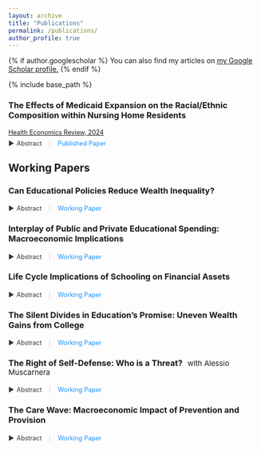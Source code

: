 ```yaml
---
layout: archive
title: "Publications"
permalink: /publications/
author_profile: true
---
```


{% if author.googlescholar %}
  You can also find my articles on <u><a href="{{author.googlescholar}}">my Google Scholar profile</a>.</u>
{% endif %}

{% include base_path %}

### The Effects of Medicaid Expansion on the Racial/Ethnic Composition within Nursing Home Residents

<div class="details">
  <a href="https://link.springer.com/article/10.1186/s13561-024-00517-3?utm_source=rct_congratemailt&utm_medium=email&utm_campaign=oa_20240620&utm_content=10.1186/s13561-024-00517-3">Health Economics Review, 2024</a>
</div>

<div class="abstract-container">
  <span class="abstract-toggle" onclick="toggleAbstract('ACA')">
    <span class="triangle">&#9654;</span> Abstract
  </span> 
  <span class="separator">|</span> 
  <a href="https://fernandoloaizae.github.io/files/Loaiza_HER2024.pdf" class="download-link">Published Paper</a>
</div>
<div id="ACA" style="display:none; margin-top: 8px;">
  <p><strong>Background:</strong> The Affordable Care Act (ACA), enacted in 2010, aimed to improve healthcare coverage for American citizens. This study investigates the impact of Medicaid expansion (ME) under the ACA on the racial and ethnic composition of nursing home admissions in the U.S., focusing on whether ME has led to increased representation of racial/ethnic minorities in nursing homes.</p>
  <p><strong>Methods:</strong> A difference-in-differences estimation methodology was employed, using U.S. county-level aggregate data from 2000 to 2019. This approach accounted for multiple time periods and variations in treatment timing to analyze changes in the racial and ethnic composition of nursing home admissions post-ME. Additionally, two-way fixed effects (TWFE) regression was utilized to enhance robustness and validate the findings.</p>
  <p><strong>Results:</strong> The analysis revealed that the racial and ethnic composition of nursing home admissions has become more homogeneous following Medicaid expansion. Specifically, there was a decline in Black residents and an increase in White residents in nursing homes. Additionally, significant differences were found when categorizing states by income inequality, and poverty rate levels. These findings remain statistically significant even after controlling for additional variables, indicating that ME influences the racial makeup of nursing home admissions.</p>
  <p><strong>Conclusions:</strong> Medicaid expansion has not diversified nursing home demographics as hypothesized; instead, it has led to a more uniform racial composition, favoring White residents. This trend may be driven by nursing home preferences and financial incentives, which could favor residents with private insurance or higher personal funds. Mechanisms such as payment preferences and local cost variations likely contribute to these shifts, potentially disadvantaging Medicaid-reliant minority residents. These findings highlight the complex interplay between healthcare policy implementation and racial disparities in access to long-term care, suggesting a need for further research on the underlying mechanisms and implications for policy refinement.</p>
</div>

## Working Papers

### Can Educational Policies Reduce Wealth Inequality?

<div class="abstract-container">
  <span class="abstract-toggle" onclick="toggleAbstract('jmp-abstract')">
    <span class="triangle">&#9654;</span> Abstract
  </span> 
  <span class="separator">|</span> 
  <a href="https://fernandoloaizae.github.io/files/Loaiza_JMP23.pdf" class="download-link">Working Paper</a>
</div>
<div id="jmp-abstract" style="display:none; margin-top: 8px;">
This study investigates the causal relationship between education and wealth accumulation. Utilizing three distinct identification strategies, the research analyzes a panel dataset from the United States, encompassing two generations, to explore the dynamics of this relationship. The empirical findings indicate that higher educational attainment, particularly at the college and postgraduate levels, leads to a significant increase in lifetime wealth. This effect varies based on an individual's life stage, their position within the wealth distribution, and the level of education attained. Subsequently, the paper develops a life-cycle heterogeneous agents model to assess the impact of educational policies on wealth accumulation. Calibrated using U.S. data, this model focuses on policies aimed at enhancing the quality and quantity of higher education. The analysis reveals that increasing the proportion of college-educated individuals could potentially reduce wealth inequality. This study contributes to the understanding of education as a relevant factor in wealth generation and distribution.
</div>

### Interplay of Public and Private Educational Spending: Macroeconomic Implications

<div class="abstract-container">
  <span class="abstract-toggle" onclick="toggleAbstract('CH1')">
    <span class="triangle">&#9654;</span> Abstract
  </span> 
  <span class="separator">|</span> 
  <a href="https://papers.ssrn.com/sol3/papers.cfm?abstract_id=4350825" class="download-link">Working Paper</a>
</div>
<div id="CH1" style="display:none; margin-top: 8px;">
This study investigates the causal relationship between education and wealth accumulation. Utilizing three distinct identification strategies, the research analyzes a panel dataset from the United States, encompassing two generations, to explore the dynamics of this relationship. The empirical findings indicate that higher educational attainment, particularly at the college and postgraduate levels, leads to a significant increase in lifetime wealth. This effect varies based on an individual's life stage, their position within the wealth distribution, and the level of education attained. Subsequently, the paper develops a life-cycle heterogeneous agents model to assess the impact of educational policies on wealth accumulation. Calibrated using U.S. data, this model focuses on policies aimed at enhancing the quality and quantity of higher education. The analysis reveals that increasing the proportion of college-educated individuals could potentially reduce wealth inequality. This study contributes to the understanding of education as a relevant factor in wealth generation and distribution.
</div>

### Life Cycle Implications of Schooling on Financial Assets

<div class="abstract-container">
  <span class="abstract-toggle" onclick="toggleAbstract('CH3')">
    <span class="triangle">&#9654;</span> Abstract
  </span> 
  <span class="separator">|</span> 
  <a href="https://papers.ssrn.com/sol3/papers.cfm?abstract_id=4723278" class="download-link">Working Paper</a>
</div>
<div id="CH3" style="display:none; margin-top: 8px;">
This research explores the impact of education on individuals’ involvement with financial assets such as savings, annuities/IRAs, and stocks in the United States throughout their lifetimes. Utilizing panel data and various identification strategies, the findings indicate that education leads to greater investment in these assets, although the extent varies depending on the individual’s life stage and level of education. The paper examines how higher incomes resulting from better education, improved financial behaviors, and an increased willingness to take risks due to educational attainment contribute to these outcomes. While all three factors are influential, the impact of education is moderated by variables such as parental wealth and inheritance. This research suggests that increasing education could help more people invest wisely and increase their financial stability. It provides insights into the relationship between education and financial management, highlighting potential avenues for enabling more individuals to benefit from financial assets.
</div>

### The Silent Divides in Education’s Promise: Uneven Wealth Gains from College

<div class="abstract-container">
  <span class="abstract-toggle" onclick="toggleAbstract('CH4')">
    <span class="triangle">&#9654;</span> Abstract
  </span> 
  <span class="separator">|</span> 
  <a href="https://fernandoloaizae.github.io/files/GenderRace.pdf" class="download-link">Working Paper</a>
</div>
<div id="CH4" style="display:none; margin-top: 8px;">
This study examines the impact of tertiary education on wealth in the U.S. by gender, race, and generation, using multiple identification strategies. The findings reveal that males and White individuals gain more wealth from higher education, while females and Non-White groups see less benefit or even negative impacts. Generational analysis shows diminishing returns for younger cohorts, with those born after 1970 facing the least benefit. The effects are mediated by labor income and student loan burdens, highlighting the need to understand how these factors influence educational and wealth disparities across different demographics and generations.
</div>

### The Right of Self-Defense: Who is a Threat?<span class="coauthor">with Alessio Muscarnera</span>

<div class="abstract-container">
  <span class="abstract-toggle" onclick="toggleAbstract('SYGL')">
    <span class="triangle">&#9654;</span> Abstract
  </span> 
  <span class="separator">|</span> 
  <a href="https://papers.ssrn.com/sol3/papers.cfm?abstract_id=4342111" class="download-link">Working Paper</a>
</div>
<div id="SYGL" style="display:none; margin-top: 8px;">
This paper investigates the impact of Stand Your Ground laws, which extend self-defense rights beyond private property, on various crime-related outcomes. Initiated by Florida in 2005, these laws now exist in twenty-five U.S. states, allowing individuals to use reasonable force, including deadly force, in self-defense in any location legally occupied. Our analysis uncovers significant consequences by utilizing a generalized difference-in-differences methodology to assess the staggered enactment of SYG laws across counties. We find that the adoption of SYG laws increases racial and justifiable homicide rates, as well as hate crime incidents. These results challenge the idea that broadening the scope of self-defense laws will increase public safety by deterring crime. Instead, it might increase discriminatory violence and societal divisions.
</div>


### The Care Wave: Macroeconomic Impact of Prevention and Provision 

<div class="abstract-container">
  <span class="abstract-toggle" onclick="toggleAbstract('bbf-abstract')">
    <span class="triangle">&#9654;</span> Abstract
  </span> 
  <span class="separator">|</span> 
  <a href="https://fernandoloaizae.github.io/files/PreventionProvision.pdf" class="download-link"> Working Paper</a>
</div>
<div id="bbf-abstract" style="display:none; margin-top: 8px;">
This paper develops an overlapping generations (OLG) model to assess the macroeconomic and social impacts of Europe’s demographic transition, focusing on the retirement of the baby boomer generation and the rising demand for long-term care (LTC). As aging accelerates, two policy approaches are evaluated: preventive health measures aimed at reducing future LTC needs and expanding LTC insurance coverage to meet the immediate care demands. The model, calibrated to EU5 countries, explores the effects of these strategies on economic growth, inequality, and fiscal sustainability. The findings highlight the trade-offs between healthier aging, increased public spending, and the burden on younger generations, providing insights into balancing economic growth and equity as Europe faces the challenges of an aging population.
</div>



<style>
.coauthor {
  font-weight: normal; /* Ensure the coauthor name is not bold */
  font-size: 0.9em; /* Adjust font size to be slightly smaller */
  margin-left: 10px; /* Add some space between the title and the coauthor name */
}

.abstract-container {
  margin-top: 0.2em; 
  margin-bottom: 5px; 
}

.abstract-toggle {
  cursor: pointer;
  color: #333;
  display: inline-flex;
  align-items: center;
  font-size: 0.9em;
}

.triangle {
  margin-right: 5px;
  transition: transform 0.3s ease;
}

.separator {
  margin: 0 10px;
  color: #ccc;
  font-size: 0.9em;
}

.details {
  font-weight: normal;
  font-size: 0.9em;
  margin-bottom: 5px;
}

.download-link {
  color: #1e90ff;
  text-decoration: none;
  font-size: 0.9em;
}

.download-link:hover {
  text-decoration: underline;
}
</style>
<script>
  function toggleAbstract(id) {
    var element = document.getElementById(id);
    var triangle = element.previousElementSibling.querySelector('.triangle');
    if (element.style.display === "none") {
      element.style.display = "block";
      triangle.style.transform = "rotate(90deg)";
    } else {
      element.style.display = "none";
      triangle.style.transform = "rotate(0deg)";
    }
  }
</script>
